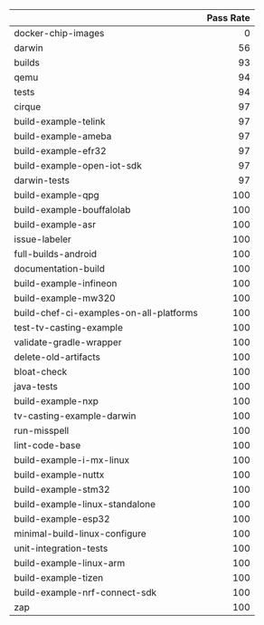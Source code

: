|                                         |   Pass Rate |
|:----------------------------------------|------------:|
| docker-chip-images                      |           0 |
| darwin                                  |          56 |
| builds                                  |          93 |
| qemu                                    |          94 |
| tests                                   |          94 |
| cirque                                  |          97 |
| build-example-telink                    |          97 |
| build-example-ameba                     |          97 |
| build-example-efr32                     |          97 |
| build-example-open-iot-sdk              |          97 |
| darwin-tests                            |          97 |
| build-example-qpg                       |         100 |
| build-example-bouffalolab               |         100 |
| build-example-asr                       |         100 |
| issue-labeler                           |         100 |
| full-builds-android                     |         100 |
| documentation-build                     |         100 |
| build-example-infineon                  |         100 |
| build-example-mw320                     |         100 |
| build-chef-ci-examples-on-all-platforms |         100 |
| test-tv-casting-example                 |         100 |
| validate-gradle-wrapper                 |         100 |
| delete-old-artifacts                    |         100 |
| bloat-check                             |         100 |
| java-tests                              |         100 |
| build-example-nxp                       |         100 |
| tv-casting-example-darwin               |         100 |
| run-misspell                            |         100 |
| lint-code-base                          |         100 |
| build-example-i-mx-linux                |         100 |
| build-example-nuttx                     |         100 |
| build-example-stm32                     |         100 |
| build-example-linux-standalone          |         100 |
| build-example-esp32                     |         100 |
| minimal-build-linux-configure           |         100 |
| unit-integration-tests                  |         100 |
| build-example-linux-arm                 |         100 |
| build-example-tizen                     |         100 |
| build-example-nrf-connect-sdk           |         100 |
| zap                                     |         100 |